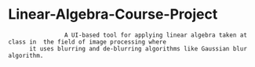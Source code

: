# Linear-Algebra-Course-Project
                    A UI-based tool for applying linear algebra taken at class in  the field of image processing where 
          it uses blurring and de-blurring algorithms like Gaussian blur algorithm.
